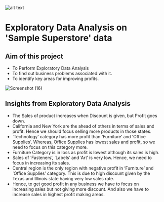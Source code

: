![alt text](https://upload.wikimedia.org/wikipedia/commons/6/63/Superstore-NBC.png)
# Exploratory Data Analysis on 'Sample Superstore' data
## Aim of this project
  * To Perform Exploratory Data Analysis
  * To find out business problems associated with it.
  * To identify key areas for improving profits.
  
![Screenshot (16)](https://user-images.githubusercontent.com/65728129/104007039-528c3d00-51cd-11eb-9a53-0ccf01584c80.png)

## Insights from Exploratory Data Analysis
* The Sales of product increases when Discount is given, but Profit goes down.
* California and New York are the ahead of others in terms of sales and profit. Hence we should focus selling more products in those states.
* ‘Technology’ category has more profit than ‘Furniture’ and ‘Office Supplies’. Whereas, Office Supplies has lowest sales and profit, so we need to focus on this category more.
* Furniture Category is in loss as profit is lowest although its sales is high.
* Sales of ‘Fasteners’, ‘Labels’ and ‘Art’ is very low. Hence, we need to focus in increasing its sales.
* Central region is the only region with negative profit in ‘Furniture’ and ‘Office Supplies’ category. This is due to high discount given by the Texas and Illinois state having very low sales rate.
* Hence, to get good profit in any business we have to focus on increasing sales but not giving more discount. And also we have to increase sales in highest profit making areas.
